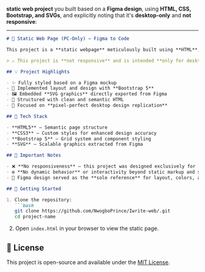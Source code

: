 
**static web project** you built based on a **Figma design**, using **HTML, CSS, Bootstrap, and SVGs**, and explicitly noting that it's **desktop-only** and **not responsive**:

---

````markdown
# 🎨 Static Web Page (PC-Only) – Figma to Code

This project is a **static webpage** meticulously built using **HTML**, **CSS**, **Bootstrap**, and **SVG assets** exported from a **Figma design**. It aims to replicate the original design with high visual fidelity.

> ⚠️ This project is **not responsive** and is intended **only for desktop (PC) screens**. It does not adapt to mobile or tablet viewports.

## 💡 Project Highlights

- ✨ Fully styled based on a Figma mockup
- 📐 Implemented layout and design with **Bootstrap 5**
- 🖼️ Embedded **SVG graphics** directly exported from Figma
- 🧱 Structured with clean and semantic HTML
- 🎯 Focused on **pixel-perfect desktop design replication**

## 📁 Tech Stack

- **HTML5** – Semantic page structure  
- **CSS3** – Custom styles for enhanced design accuracy  
- **Bootstrap 5** – Grid system and component styling  
- **SVG** – Scalable graphics extracted from Figma

## 📌 Important Notes

- ❌ **No responsiveness** — this project was designed exclusively for **PC viewports** (min-width: ~1200px).
- ⚙️ **No dynamic behavior** or interactivity beyond static markup and styles.
- 🎨 Figma design served as the **sole reference** for layout, colors, and typography.

## 🚀 Getting Started

1. Clone the repository:
   ```bash
   git clone https://github.com/NwogboPrince/Iwrite-web/.git
   cd project-name
````

2. Open `index.html` in your browser to view the static page.

## 📄 License

This project is open-source and available under the [MIT License](LICENSE).

